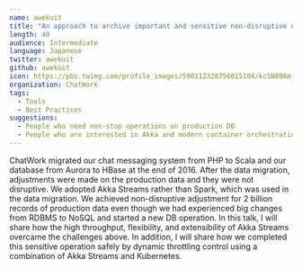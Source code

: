 ```yaml
---
name: awekuit
title: "An approach to archive important and sensitive non-disruptive operations using Akka Streams and Kubernetes"
length: 40
audience: Intermediate
language: Japanese
twitter: awekuit
github: awekuit
icon: https://pbs.twimg.com/profile_images/590112328756015104/kcSN89Am_400x400.jpg
organization: ChatWork
tags:
  - Tools
  - Best Practices
suggestions:
  - People who need non-stop operations on production DB
  - People who are interested in Akka and modern container orchestration tools
---
```

ChatWork migrated our chat messaging system from PHP to Scala and our database from Aurora to HBase at the end of 2016.
After the data migration, adjustments were made on the production data and they were not disruptive. We adopted Akka Streams rather than Spark, which was used in the data migration.
We achieved non-disruptive adjustment for 2 billion records of production data even though we had experienced big changes from RDBMS to NoSQL and started a new DB operation.
In this talk, I will share how the high throughput, flexibility, and extensibility of Akka Streams overcame the challenges above. In addition, I will share how we completed this sensitive operation safely by dynamic throttling control using a combination of Akka Streams and Kubernetes.
